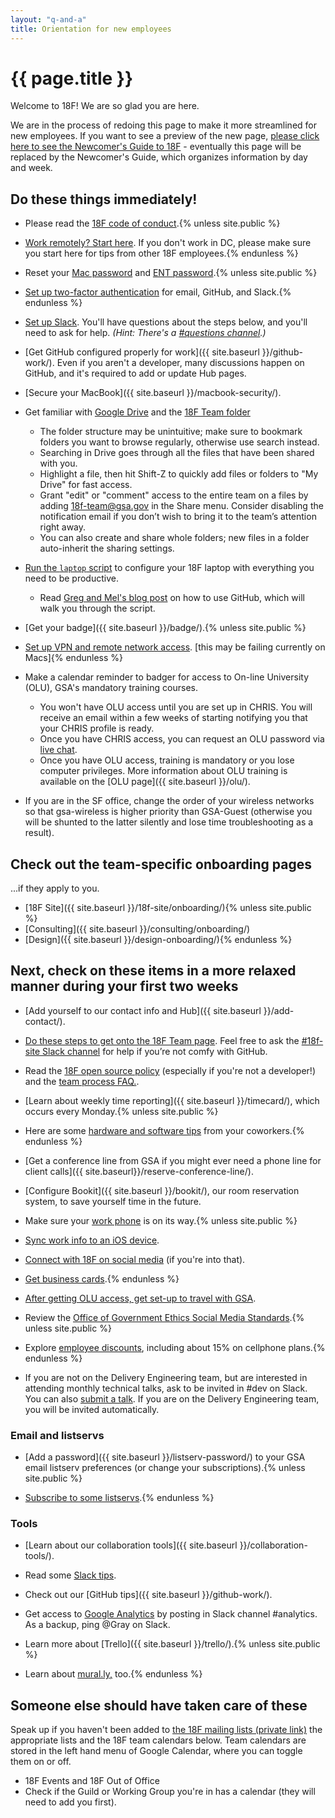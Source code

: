 ```yaml
---
layout: "q-and-a"
title: Orientation for new employees
---
```


# {{ page.title }}

Welcome to 18F! We are so glad you are here.

We are in the process of redoing this page to make it more streamlined for new employees. If you want to see a preview of the new page, [please click here to see the Newcomer's Guide to 18F](https://docs.google.com/document/d/1Rv8_QSEkHzS6Rc-A39_v2kH48ZFHjyXoeAVTTmBkpwk/edit#heading=h.y0rk4ydz384i) - eventually this page will be replaced by the Newcomer's Guide, which organizes information by day and week. 


## Do these things immediately!

* Please read the [18F code of conduct](https://github.com/18F/code-of-conduct/blob/master/code-of-conduct.md).{% unless site.public %}

* [Work remotely? Start here](../private/remote-employee-faq). If you don't work in DC, please make sure you start here for tips from other 18F employees.{% endunless %}

* Reset your [Mac password](https://support.apple.com/en-us/HT202860) and [ENT password](http://reset.gsa.gov).{% unless site.public %}

* [Set up two-factor authentication](../private/two-factor/) for email, GitHub, and Slack.{% endunless %}

* [Set up Slack](../slack/). You'll have questions about the steps below, and you'll need to ask for help.  _(Hint: There's a [#questions channel](https://18f.slack.com/messages/questions/).)_

* [Get GitHub configured properly for work]({{ site.baseurl }}/github-work/). Even if you aren't a developer, many discussions happen on GitHub, and it's required to add or update Hub pages.

* [Secure your MacBook]({{ site.baseurl }}/macbook-security/).

* Get familiar with [Google Drive](https://support.google.com/drive/answer/6021313?hl=en) and the [18F Team folder](https://drive.google.com/a/gsa.gov/folderview?id=0B84F26FpUP0lR1B2VVNGSi1MMVk&usp=sharing_eid)
    * The folder structure may be unintuitive; make sure to bookmark folders you want to browse regularly, otherwise use search instead.
    * Searching in Drive goes through all the files that have been shared with you.
    * Highlight a file, then hit Shift-Z to quickly add files or folders to "My Drive" for fast access.
    * Grant "edit" or "comment" access to the entire team on a files by adding [18f-team@gsa.gov](mailto:18f-team@gsa.gov) in the Share menu. Consider disabling the notification email if you don’t wish to bring it to the team’s attention right away.
    * You can also create and share whole folders; new files in a folder auto-inherit the sharing settings.

* [Run the `laptop` script](https://github.com/18F/laptop) to configure your 18F laptop with everything you need to be productive.
    * Read [Greg and Mel's blog post](https://18f.gsa.gov/2015/03/03/how-to-use-github-and-the-terminal-a-guide/) on how to use GitHub, which will walk you through the script.

* [Get your badge]({{ site.baseurl }}/badge/).{% unless site.public %}

* [Set up VPN and remote network access](../private/access-gsa-remote/). [this may be failing currently on Macs]{% endunless %}

* Make a calendar reminder to badger for access to On-line University (OLU), GSA's mandatory training courses.
    * You won't have OLU access until you are set up in CHRIS. You will receive
      an email within a few weeks of starting notifying you that your CHRIS
      profile is ready.
    * Once you have CHRIS access, you can request an OLU password via [live chat](
      https://clientsupport.eskillz.com/Interface/Chat.aspx).
    * Once you have OLU access, training is mandatory or you lose computer
      privileges. More information about OLU training is available on the
      [OLU page]({{ site.baseurl }}/olu/).

* If you are in the SF office, change the order of your wireless networks so that gsa-wireless is higher priority than GSA-Guest (otherwise you will be shunted to the latter silently and lose time troubleshooting as a result).

## Check out the team-specific onboarding pages

...if they apply to you.

* [18F Site]({{ site.baseurl }}/18f-site/onboarding/){% unless site.public %}
* [Consulting]({{ site.baseurl }}/consulting/onboarding/)
* [Design]({{ site.baseurl }}/design-onboarding/){% endunless %}

## Next, check on these items in a more relaxed manner during your first two weeks

* [Add yourself to our contact info and Hub]({{ site.baseurl }}/add-contact/).

* [Do these steps to get onto the 18F Team page](https://github.com/18F/18f.gsa.gov/#getting-your-picture-and-bio-on-the-site). Feel free to ask the [#18f-site Slack channel](https://18f.slack.com/messages/18f-site/) for help if you’re not comfy with GitHub.

* Read the [18F open source policy](https://github.com/18F/open-source-policy/blob/master/policy.md) (especially if you're not a developer!) and the [team process FAQ.](https://github.com/18F/open-source-policy/blob/master/practice.md).

* [Learn about weekly time reporting]({{ site.baseurl }}/timecard/), which occurs every Monday.{% unless site.public %}

* Here are some [hardware and software tips](../private/uses-this/) from your coworkers.{% endunless %}

* [Get a conference line from GSA if you might ever need a phone line for client calls]({{ site.baseurl}}/reserve-conference-line/).

* [Configure Bookit]({{ site.baseurl }}/bookit/), our room reservation system, to save yourself time in the future.

* Make sure your [work phone](../../work-phone/) is on its way.{% unless site.public %}

* [Sync work info to an iOS device](../private/ios-sync/).

* [Connect with 18F on social media](../private/socialmedia/) (if you're into that).

* [Get business cards](../private/business-cards/).{% endunless %}

* [After getting OLU access, get set-up to travel with GSA](https://docs.google.com/a/gsa.gov/document/d/12CvKaLm4Me6g69VLj6mDTmRdF0fHNaNXIfsqNu9ZMsI/edit).

* Review the [Office of Government Ethics Social Media Standards](http://www.oge.gov/DisplayTemplates/ModelSub.aspx?id=8589959880).{% unless site.public %}

* Explore [employee discounts](../private/fed-discount-phone/), including about 15% on cellphone plans.{% endunless %}

* If you are not on the Delivery Engineering team, but are interested in attending monthly technical talks, ask to be invited in #dev on Slack. You can also [submit a talk](https://docs.google.com/document/d/1FQLUofvibixHXg0iiUIdF9Up8djUrUL4xqU64sxHg-U/edit). If you are on the Delivery Engineering team, you will be invited automatically.

### Email and listservs

* [Add a password]({{ site.baseurl }}/listserv-password/) to your GSA email listserv preferences (or change your subscriptions).{% unless site.public %}

* [Subscribe to some listservs](../private/listservs/).{% endunless %}

### Tools

* [Learn about our collaboration tools]({{ site.baseurl }}/collaboration-tools/).

* Read some [Slack tips](../slack-tips/).

* Check out our [GitHub tips]({{ site.baseurl }}/github-work/).

* Get access to [Google Analytics](https://www.google.com/analytics) by posting in Slack channel #analytics. As a backup, ping @Gray on Slack.

* Learn more about [Trello]({{ site.baseurl }}/trello/).{% unless site.public %}

* Learn about [mural.ly,](../private/murally) too.{% endunless %}

## Someone else should have taken care of these
Speak up if you haven't been added to [the 18F mailing lists (private link)](../private/listservs/#18f-specific) the appropriate lists and the 18F team calendars below. Team calendars are stored in the left hand menu of Google Calendar, where you can toggle them on or off.

* 18F Events and 18F Out of Office
* Check if the Guild or Working Group you're in has a calendar (they will need to add you first).
